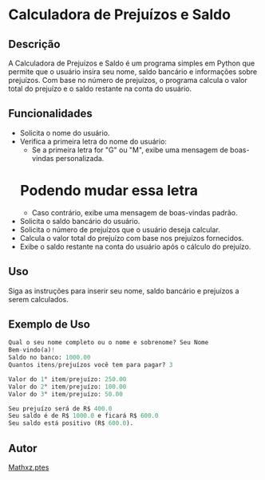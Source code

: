 # Calculadora de Prejuízos e Saldo

## Descrição
A Calculadora de Prejuízos e Saldo é um programa simples em Python que permite que o usuário insira seu nome, saldo bancário e informações sobre prejuízos. Com base no número de prejuízos, o programa calcula o valor total do prejuízo e o saldo restante na conta do usuário.

## Funcionalidades
- Solicita o nome do usuário.
- Verifica a primeira letra do nome do usuário:
  - Se a primeira letra for "G" ou "M", exibe uma mensagem de boas-vindas personalizada.
  # Podendo mudar essa letra
  - Caso contrário, exibe uma mensagem de boas-vindas padrão.
- Solicita o saldo bancário do usuário.
- Solicita o número de prejuízos que o usuário deseja calcular.
- Calcula o valor total do prejuízo com base nos prejuízos fornecidos.
- Exibe o saldo restante na conta do usuário após o cálculo do prejuízo.

## Uso
Siga as instruções para inserir seu nome, saldo bancário e prejuízos a serem calculados.

## Exemplo de Uso
```python
Qual o seu nome completo ou o nome e sobrenome? Seu Nome
Bem-vindo(a)!
Saldo no banco: 1000.00
Quantos itens/prejuízos você tem para pagar? 3

Valor do 1° item/prejuízo: 250.00
Valor do 2° item/prejuízo: 100.00
Valor do 3° item/prejuízo: 50.00

Seu prejuízo será de R$ 400.0
Seu saldo é de R$ 1000.0 e ficará R$ 600.0
Seu saldo está positivo (R$ 600.0).
```

## Autor
[Mathxz.ptes](https://github.com/M4thy5)
